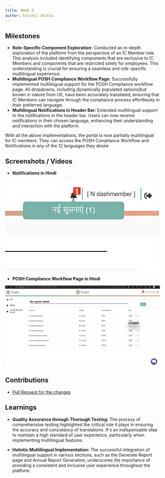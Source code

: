 ```yaml
---
title: Week 5
author: Srishti Shukla
---
```


## Milestones
- **Role-Specific Component Exploration:** Conducted an in-depth exploration of the platform from the perspective of an IC Member role. This analysis included identifying components that are exclusive to IC Members and components that are restricted solely for employees. This understanding is crucial for ensuring a seamless and role-specific multilingual experience.
- **Multilingual POSH Compliance Workflow Page:** Successfully implemented multilingual support for the POSH Compliance workflow page. All dropdowns, including dynamically populated options(but known in nature from UI), have been accurately translated, ensuring that IC Members can navigate through the compliance process effortlessly in their preferred language.
- **Multilingual Notifications in Header Bar:** Extended multilingual support to the notifications in the header bar. Users can now receive notifications in their chosen language, enhancing their understanding and interaction with the platform.

With all the above implementations, the portal is now partially multilingual for IC members. They can access the POSH Compliance Workflow and Notifications in any of the 12 languages they desire


## Screenshots / Videos 

- **Notifications in Hindi**

 ![Notifications Hindi Page](../assets/notifhindi.png)

- **POSH Compliance Workflow Page in Hindi**

![Navbar Tamil Page](../assets/poshcompliancehindi.png)


## Contributions

- [Pull Request for the changes](https://github.com/nachiketa07/TrustInUI/pull/1)

## Learnings

- **Quality Assurance through Thorough Testing:**  The process of comprehensive testing highlighted the critical role it plays in ensuring the accuracy and consistency of translations. It's an indispensable step to maintain a high standard of user experience, particularly when implementing multilingual features.

- **Holistic Multilingual Implementation:** The successful integration of multilingual support in various sections, such as the Generate Report page and Annual Report Generation, underscores the importance of providing a consistent and inclusive user experience throughout the platform.
